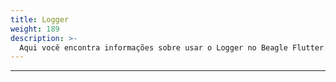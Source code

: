 ```yaml
---
title: Logger
weight: 189
description: >-
  Aqui você encontra informações sobre usar o Logger no Beagle Flutter.
---
```


---

<!-- todo -->

